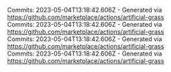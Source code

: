 Commits: 2023-05-04T13:18:42.606Z - Generated via https://github.com/marketplace/actions/artificial-grass
<br>
Commits: 2023-05-04T13:18:42.606Z - Generated via https://github.com/marketplace/actions/artificial-grass
<br>
Commits: 2023-05-04T13:18:42.606Z - Generated via https://github.com/marketplace/actions/artificial-grass
<br>
Commits: 2023-05-04T13:18:42.606Z - Generated via https://github.com/marketplace/actions/artificial-grass
<br>
